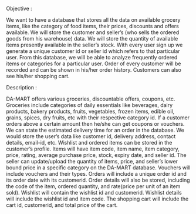 Objective :

We want to have a database that stores all the data on available grocery 
items, like the category of food items, their prices, discounts and offers 
available. We will store the customer and seller’s (who sells the ordered goods 
from his warehouse) data. We will store the quantity of available items 
presently available in the seller’s stock. With every user sign up we generate a 
unique customer id or seller id which refers to that particular user.
From this database, we will be able to analyze frequently ordered items or 
categories for a particular user. Order of every customer will be recorded and 
can be shown in his/her order history. Customers can also see his/her shopping 
cart.



Description :

DA-MART offers various groceries, discountable offers, coupons, etc. 
Groceries include categories of daily essentials like beverages, dairy products, 
bakery products, fruits, vegetables, frozen items, edible oil, grains, spices, dry 
fruits, etc with their respective category id. If a customer orders above a 
certain amount then he/she can get coupons or vouchers. We can state the 
estimated delivery time for an order in the database. We would store the 
user’s data like customer id, delivery address, contact details, email-id, etc. 
Wishlist and ordered items can be stored in the customer’s profile. Items will 
have item code, item name, item category, price, rating, average purchase 
price, stock, expiry date, and seller id.
The seller can update/upload the quantity of items, price, and seller’s 
lower bound price in a specific category on the DA-MART database. Vouchers 
will include vouchers and their types. Orders will include a unique order id and 
its order date with its customerid. Order details will also be stored, including 
the code of the item, ordered quantity, and rate(price per unit of an item sold). 
Wishlist will contain the wishlist id and customerid. Wishlist details will include 
the wishlist id and item code. The shopping cart will include the cart id, 
customerid, and total price of the cart. 
